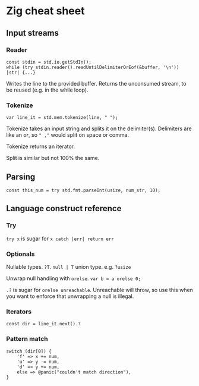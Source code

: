 # Zig cheat sheet

## Input streams

### Reader

```zig
const stdin = std.io.getStdIn();
while (try stdin.reader().readUntilDelimiterOrEof(&buffer, '\n')) |str| {...}
```

Writes the line to the provided buffer. Returns the unconsumed stream, to be reused (e.g. in the while loop).

### Tokenize

```zig
var line_it = std.mem.tokenize(line, " ");
```

Tokenize takes an input string and splits it on the delimiter(s). Delimiters are like an _or_, so `" ,"` would split on space or comma.

Tokenize returns an iterator.

Split is similar but not 100% the same.

## Parsing

```zig
const this_num = try std.fmt.parseInt(usize, num_str, 10);
```

## Language construct reference

### Try

`try x` is sugar for `x catch |err| return err`

### Optionals

Nullable types. `?T`. `null | T` union type. e.g. `?usize`

Unwrap null handling with `orelse`. `var b = a orelse 0;` 

`.?` is sugar for `orelse unreachable`. Unreachable will throw, so use this when you want to enforce that unwrapping a null is illegal.

### Iterators

```zig
const dir = line_it.next().?
```

### Pattern match

```zig
switch (dir[0]) {
    'f' => x += num,
    'u' => y -= num,
    'd' => y += num,
    else => @panic("couldn't match direction"),
}
```
